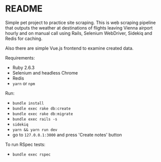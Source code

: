 # README

Simple pet project to practice site scraping.
This is web scraping pipeline that outputs the weather at destinations of flights leaving Vienna
airport hourly and on manual call using Rails, Selenium WebDriver, Sidekiq and Redis for caching.

Also there are simple Vue.js frontend to examine created data.

Requirements:
* Ruby 2.6.3
* Selenium and headless Chrome
* Redis
* `yarn` or `npm`

Run:
* `bundle install`
* `bundle exec rake db:create`
* `bundle exec rake db:migrate`
* `bundle exec rails -s`
* `sidekiq`
* `yarn && yarn run dev`
* go to `127.0.0.1:3000` and press 'Create notes' button

To run RSpec tests:
* `bundle exec rspec`
